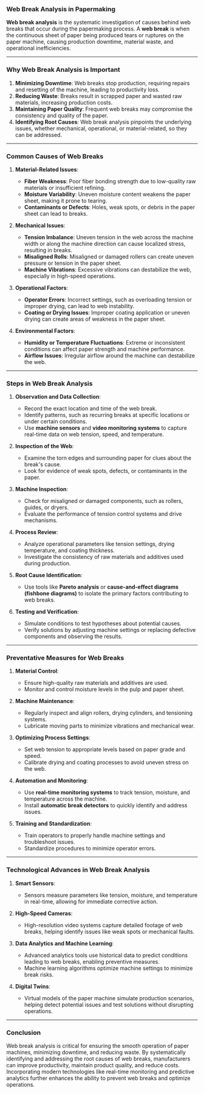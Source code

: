 ### **Web Break Analysis in Papermaking**

**Web break analysis** is the systematic investigation of causes behind web breaks that occur during the papermaking process. A **web break** is when the continuous sheet of paper being produced tears or ruptures on the paper machine, causing production downtime, material waste, and operational inefficiencies.

---

### **Why Web Break Analysis is Important**
1. **Minimizing Downtime**: Web breaks stop production, requiring repairs and resetting of the machine, leading to productivity loss.
2. **Reducing Waste**: Breaks result in scrapped paper and wasted raw materials, increasing production costs.
3. **Maintaining Paper Quality**: Frequent web breaks may compromise the consistency and quality of the paper.
4. **Identifying Root Causes**: Web break analysis pinpoints the underlying issues, whether mechanical, operational, or material-related, so they can be addressed.

---

### **Common Causes of Web Breaks**
1. **Material-Related Issues**:
    - **Fiber Weakness**: Poor fiber bonding strength due to low-quality raw materials or insufficient refining.
    - **Moisture Variability**: Uneven moisture content weakens the paper sheet, making it prone to tearing.
    - **Contaminants or Defects**: Holes, weak spots, or debris in the paper sheet can lead to breaks.

2. **Mechanical Issues**:
    - **Tension Imbalance**: Uneven tension in the web across the machine width or along the machine direction can cause localized stress, resulting in breaks.
    - **Misaligned Rolls**: Misaligned or damaged rollers can create uneven pressure or tension in the paper sheet.
    - **Machine Vibrations**: Excessive vibrations can destabilize the web, especially in high-speed operations.

3. **Operational Factors**:
    - **Operator Errors**: Incorrect settings, such as overloading tension or improper drying, can lead to web instability.
    - **Coating or Drying Issues**: Improper coating application or uneven drying can create areas of weakness in the paper sheet.

4. **Environmental Factors**:
    - **Humidity or Temperature Fluctuations**: Extreme or inconsistent conditions can affect paper strength and machine performance.
    - **Airflow Issues**: Irregular airflow around the machine can destabilize the web.

---

### **Steps in Web Break Analysis**
1. **Observation and Data Collection**:
    - Record the exact location and time of the web break.
    - Identify patterns, such as recurring breaks at specific locations or under certain conditions.
    - Use **machine sensors** and **video monitoring systems** to capture real-time data on web tension, speed, and temperature.

2. **Inspection of the Web**:
    - Examine the torn edges and surrounding paper for clues about the break's cause.
    - Look for evidence of weak spots, defects, or contaminants in the paper.

3. **Machine Inspection**:
    - Check for misaligned or damaged components, such as rollers, guides, or dryers.
    - Evaluate the performance of tension control systems and drive mechanisms.

4. **Process Review**:
    - Analyze operational parameters like tension settings, drying temperature, and coating thickness.
    - Investigate the consistency of raw materials and additives used during production.

5. **Root Cause Identification**:
    - Use tools like **Pareto analysis** or **cause-and-effect diagrams (fishbone diagrams)** to isolate the primary factors contributing to web breaks.

6. **Testing and Verification**:
    - Simulate conditions to test hypotheses about potential causes.
    - Verify solutions by adjusting machine settings or replacing defective components and observing the results.

---

### **Preventative Measures for Web Breaks**
1. **Material Control**:
    - Ensure high-quality raw materials and additives are used.
    - Monitor and control moisture levels in the pulp and paper sheet.

2. **Machine Maintenance**:
    - Regularly inspect and align rollers, drying cylinders, and tensioning systems.
    - Lubricate moving parts to minimize vibrations and mechanical wear.

3. **Optimizing Process Settings**:
    - Set web tension to appropriate levels based on paper grade and speed.
    - Calibrate drying and coating processes to avoid uneven stress on the web.

4. **Automation and Monitoring**:
    - Use **real-time monitoring systems** to track tension, moisture, and temperature across the machine.
    - Install **automatic break detectors** to quickly identify and address issues.

5. **Training and Standardization**:
    - Train operators to properly handle machine settings and troubleshoot issues.
    - Standardize procedures to minimize operator errors.

---

### **Technological Advances in Web Break Analysis**
1. **Smart Sensors**:
    - Sensors measure parameters like tension, moisture, and temperature in real-time, allowing for immediate corrective action.

2. **High-Speed Cameras**:
    - High-resolution video systems capture detailed footage of web breaks, helping identify issues like weak spots or mechanical faults.

3. **Data Analytics and Machine Learning**:
    - Advanced analytics tools use historical data to predict conditions leading to web breaks, enabling preventive measures.
    - Machine learning algorithms optimize machine settings to minimize break risks.

4. **Digital Twins**:
    - Virtual models of the paper machine simulate production scenarios, helping detect potential issues and test solutions without disrupting operations.

---

### **Conclusion**
Web break analysis is critical for ensuring the smooth operation of paper machines, minimizing downtime, and reducing waste. By systematically identifying and addressing the root causes of web breaks, manufacturers can improve productivity, maintain product quality, and reduce costs. Incorporating modern technologies like real-time monitoring and predictive analytics further enhances the ability to prevent web breaks and optimize operations.